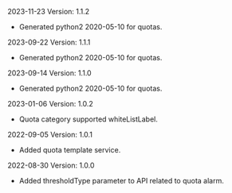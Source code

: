 2023-11-23 Version: 1.1.2
- Generated python2 2020-05-10 for quotas.

2023-09-22 Version: 1.1.1
- Generated python2 2020-05-10 for quotas.

2023-09-14 Version: 1.1.0
- Generated python2 2020-05-10 for quotas.

2023-01-06 Version: 1.0.2
- Quota category supported whiteListLabel.

2022-09-05 Version: 1.0.1
- Added quota template service.

2022-08-30 Version: 1.0.0
- Added thresholdType parameter to API related to quota alarm.

